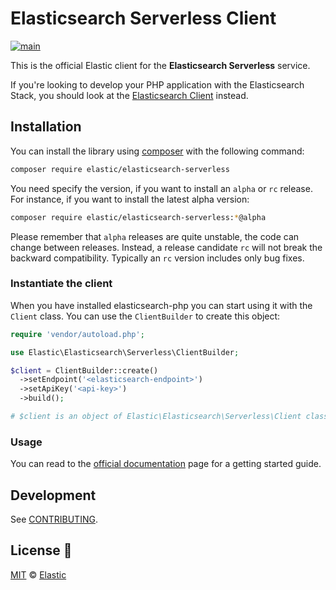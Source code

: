 # Elasticsearch Serverless Client

[![main](https://github.com/elastic/elasticsearch-serverless-php/actions/workflows/tests.yml/badge.svg?branch=main)](https://github.com/elastic/elasticsearch-serverless-php/actions/workflows/tests.yml)

This is the official Elastic client for the **Elasticsearch Serverless** service.

If you're looking to develop your PHP application with the Elasticsearch Stack,
you should look at the [Elasticsearch Client](https://github.com/elastic/elasticsearch-php) instead.

## Installation

You can install the library using [composer](https://getcomposer.org/) with the following command:

```bash
composer require elastic/elasticsearch-serverless
```

You need specify the version, if you want to install an `alpha` or `rc` release.
For instance, if you want to install the latest alpha version:

```bash
composer require elastic/elasticsearch-serverless:*@alpha
```

Please remember that `alpha` releases are quite unstable, the code can change between releases.
Instead, a release candidate `rc` will not break the backward compatibility. Typically an `rc`
version includes only bug fixes.

### Instantiate the client

When you have installed elasticsearch-php you can start using it with the `Client` class.
You can use the `ClientBuilder` to create this object:

```php
require 'vendor/autoload.php';

use Elastic\Elasticsearch\Serverless\ClientBuilder;

$client = ClientBuilder::create()
  ->setEndpoint('<elasticsearch-endpoint>')
  ->setApiKey('<api-key>')
  ->build();

# $client is an object of Elastic\Elasticsearch\Serverless\Client class
```


### Usage

You can read to the [official documentation](https://docs.elastic.co/serverless/elasticsearch/php-client-getting-started) 
page for a getting started guide.

## Development

See [CONTRIBUTING](./CONTRIBUTING.md).

## License 📗

[MIT](LICENSE) © [Elastic](https://www.elastic.co/)